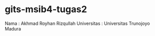 # gits-msib4-tugas2

Nama        : Akhmad Royhan Rizqullah
Universitas : Universitas Trunojoyo Madura

